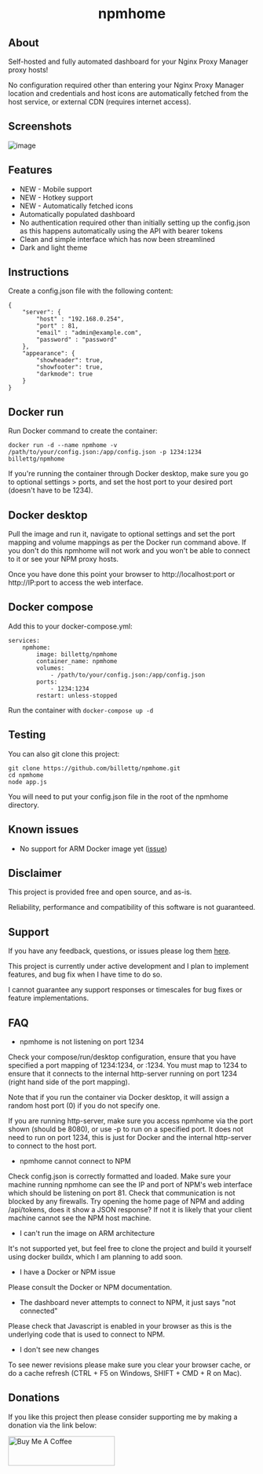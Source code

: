 # <p align=center>npmhome</p>

## About

Self-hosted and fully automated dashboard for your Nginx Proxy Manager proxy hosts!

No configuration required other than entering your Nginx Proxy Manager location and credentials and host icons are automatically fetched from the host service, or external CDN (requires internet access).

## Screenshots

![image](https://github.com/billettg/npmhome/assets/3407237/849bb14f-4111-4ef4-bda3-519340ef658b)

## Features

- NEW - Mobile support
- NEW - Hotkey support
- NEW - Automatically fetched icons
- Automatically populated dashboard
- No authentication required other than initially setting up the config.json as this happens automatically using the API with bearer tokens
- Clean and simple interface which has now been streamlined
- Dark and light theme

## Instructions

Create a config.json file with the following content:

```
{
    "server": {
        "host" : "192.168.0.254",
        "port" : 81,
        "email" : "admin@example.com", 
        "password" : "password"
    },
    "appearance": {
        "showheader": true,
        "showfooter": true,
        "darkmode": true
    }
}
```

## Docker run

Run Docker command to create the container:

```docker run -d --name npmhome -v /path/to/your/config.json:/app/config.json -p 1234:1234 billettg/npmhome```

If you're running the container through Docker desktop, make sure you go to optional settings > ports, and set the host port to your desired port (doesn't have to be 1234).

## Docker desktop

Pull the image and run it, navigate to optional settings and set the port mapping and volume mappings as per the Docker run command above. If you don't do this npmhome will not work and you won't be able to connect to it or see your NPM proxy hosts.

Once you have done this point your browser to http://localhost:port or http://IP:port to access the web interface.

## Docker compose

Add this to your docker-compose.yml:

```
services:
    npmhome:
        image: billettg/npmhome
        container_name: npmhome
        volumes:
            - /path/to/your/config.json:/app/config.json
        ports:
            - 1234:1234
        restart: unless-stopped
```

Run the container with ```docker-compose up -d```

## Testing

You can also git clone this project:

```
git clone https://github.com/billettg/npmhome.git
cd npmhome
node app.js
```

You will need to put your config.json file in the root of the npmhome directory.

## Known issues

- No support for ARM Docker image yet ([issue](https://github.com/billettg/npmhome/issues/2))

## Disclaimer

This project is provided free and open source, and as-is.

Reliability, performance and compatibility of this software is not guaranteed.

## Support

If you have any feedback, questions, or issues please log them [here](https://github.com/billettg/npmhome/issues).

This project is currently under active development and I plan to implement features, and bug fix when I have time to do so.

I cannot guarantee any support responses or timescales for bug fixes or feature implementations.

## FAQ

- npmhome is not listening on port 1234

Check your compose/run/desktop configuration, ensure that you have specified a port mapping of 1234:1234, or <yourhostport>:1234. You must map to 1234 to ensure that it connects to the internal http-server running on port 1234 (right hand side of the port mapping).

Note that if you run the container via Docker desktop, it will assign a random host port (0) if you do not specify one.

If you are running http-server, make sure you access npmhome via the port shown (should be 8080), or use -p <yourport> to run on a specified port. It does not need to run on port 1234, this is just for Docker and the internal http-server to connect to the host port.

- npmhome cannot connect to NPM

Check config.json is correctly formatted and loaded. Make sure your machine running npmhome can see the IP and port of NPM's web interface which should be listening on port 81. Check that communication is not blocked by any firewalls. Try opening the home page of NPM and adding /api/tokens, does it show a JSON response? If not it is likely that your client machine cannot see the NPM host machine.

- I can't run the image on ARM architecture

It's not supported yet, but feel free to clone the project and build it yourself using docker buildx, which I am planning to add soon.

- I have a Docker or NPM issue

Please consult the Docker or NPM documentation.

- The dashboard never attempts to connect to NPM, it just says "not connected"

Please check that Javascript is enabled in your browser as this is the underlying code that is used to connect to NPM.

- I don't see new changes

To see newer revisions please make sure you clear your browser cache, or do a cache refresh (CTRL + F5 on Windows, SHIFT + CMD + R on Mac).

## Donations

If you like this project then please consider supporting me by making a donation via the link below:

<a href="https://www.buymeacoffee.com/billettg" target="_blank"><img src="https://cdn.buymeacoffee.com/buttons/v2/default-violet.png" alt="Buy Me A Coffee" style="height: 60px !important;width: 217px !important;" ></a>
